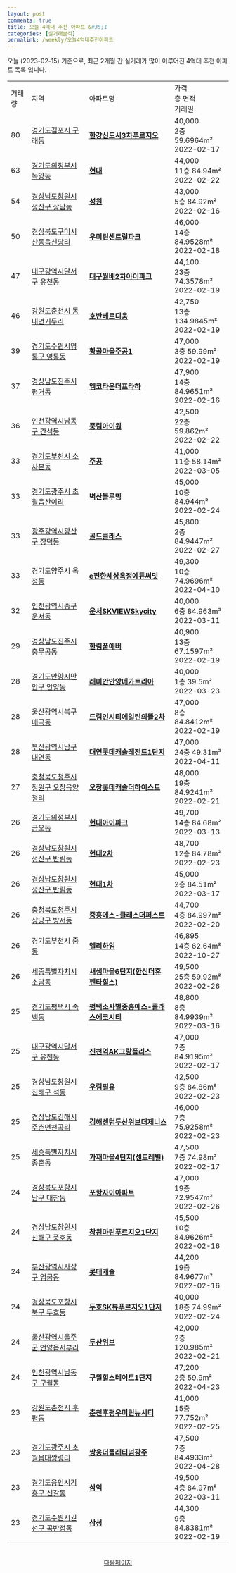```yaml
---
layout: post
comments: true
title: 오늘 4억대 추천 아파트 &#35;1
categories: [실거래분석]
permalink: /weekly/오늘4억대추천아파트
---
```


오늘 (2023-02-15) 기준으로, 최근 2개월 간 실거래가 많이 이루어진 4억대 추천 아파트 목록 입니다.

<table class="sortable">
  <tr>
    <td>거래량</td>
    <td>지역</td>
    <td>아파트명</td>
    <td>가격<br>층 면적<br>거래일</td>
  </tr>

  <tr class="item">
    <td>80</td>
    <td><a href="/apt/경기도김포시구래동">경기도김포시 구래동</a></td>
    <td style="font-weight: bold;"><a href="/apt/경기도김포시구래동한강신도시3차푸르지오">한강신도시3차푸르지오</a></td>
    <td>40,000<br>2층  59.6964m²<br>2022-02-17</td>
  </tr>

  <tr class="item">
    <td>63</td>
    <td><a href="/apt/경기도의정부시녹양동">경기도의정부시 녹양동</a></td>
    <td style="font-weight: bold;"><a href="/apt/경기도의정부시녹양동현대">현대</a></td>
    <td>44,000<br>11층  84.94m²<br>2022-02-22</td>
  </tr>

  <tr class="item">
    <td>54</td>
    <td><a href="/apt/경상남도창원시성산구상남동">경상남도창원시성산구 상남동</a></td>
    <td style="font-weight: bold;"><a href="/apt/경상남도창원시성산구상남동성원">성원</a></td>
    <td>43,000<br>5층  84.92m²<br>2022-02-16</td>
  </tr>

  <tr class="item">
    <td>50</td>
    <td><a href="/apt/경상북도구미시산동읍신당리">경상북도구미시 산동읍신당리</a></td>
    <td style="font-weight: bold;"><a href="/apt/경상북도구미시산동읍신당리우미린센트럴파크">우미린센트럴파크</a></td>
    <td>46,000<br>14층  84.9528m²<br>2022-02-18</td>
  </tr>

  <tr class="item">
    <td>47</td>
    <td><a href="/apt/대구광역시달서구유천동">대구광역시달서구 유천동</a></td>
    <td style="font-weight: bold;"><a href="/apt/대구광역시달서구유천동대구월배2차아이파크">대구월배2차아이파크</a></td>
    <td>44,100<br>23층  74.3578m²<br>2022-02-19</td>
  </tr>

  <tr class="item">
    <td>46</td>
    <td><a href="/apt/강원도춘천시동내면거두리">강원도춘천시 동내면거두리</a></td>
    <td style="font-weight: bold;"><a href="/apt/강원도춘천시동내면거두리호반베르디움">호반베르디움</a></td>
    <td>42,750<br>13층  134.9845m²<br>2022-02-19</td>
  </tr>

  <tr class="item">
    <td>39</td>
    <td><a href="/apt/경기도수원시영통구영통동">경기도수원시영통구 영통동</a></td>
    <td style="font-weight: bold;"><a href="/apt/경기도수원시영통구영통동황골마을주공1">황골마을주공1</a></td>
    <td>47,000<br>3층  59.99m²<br>2022-02-19</td>
  </tr>

  <tr class="item">
    <td>37</td>
    <td><a href="/apt/경상남도진주시평거동">경상남도진주시 평거동</a></td>
    <td style="font-weight: bold;"><a href="/apt/경상남도진주시평거동엠코타운더프라하">엠코타운더프라하</a></td>
    <td>47,900<br>14층  84.9651m²<br>2022-02-16</td>
  </tr>

  <tr class="item">
    <td>36</td>
    <td><a href="/apt/인천광역시남동구간석동">인천광역시남동구 간석동</a></td>
    <td style="font-weight: bold;"><a href="/apt/인천광역시남동구간석동풍림아이원">풍림아이원</a></td>
    <td>42,500<br>22층  59.862m²<br>2022-02-22</td>
  </tr>

  <tr class="item">
    <td>33</td>
    <td><a href="/apt/경기도부천시소사본동">경기도부천시 소사본동</a></td>
    <td style="font-weight: bold;"><a href="/apt/경기도부천시소사본동주공">주공</a></td>
    <td>41,000<br>11층  58.14m²<br>2022-03-05</td>
  </tr>

  <tr class="item">
    <td>33</td>
    <td><a href="/apt/경기도광주시초월읍산이리">경기도광주시 초월읍산이리</a></td>
    <td style="font-weight: bold;"><a href="/apt/경기도광주시초월읍산이리벽산블루밍">벽산블루밍</a></td>
    <td>45,000<br>10층  84.944m²<br>2022-02-24</td>
  </tr>

  <tr class="item">
    <td>33</td>
    <td><a href="/apt/광주광역시광산구장덕동">광주광역시광산구 장덕동</a></td>
    <td style="font-weight: bold;"><a href="/apt/광주광역시광산구장덕동골드클래스">골드클래스</a></td>
    <td>45,800<br>2층  84.9447m²<br>2022-02-27</td>
  </tr>

  <tr class="item">
    <td>33</td>
    <td><a href="/apt/경기도양주시옥정동">경기도양주시 옥정동</a></td>
    <td style="font-weight: bold;"><a href="/apt/경기도양주시옥정동e편한세상옥정에듀써밋">e편한세상옥정에듀써밋</a></td>
    <td>49,300<br>10층  74.9696m²<br>2022-04-10</td>
  </tr>

  <tr class="item">
    <td>32</td>
    <td><a href="/apt/인천광역시중구운서동">인천광역시중구 운서동</a></td>
    <td style="font-weight: bold;"><a href="/apt/인천광역시중구운서동운서SKVIEWSkycity">운서SKVIEWSkycity</a></td>
    <td>40,000<br>6층  84.963m²<br>2022-03-11</td>
  </tr>

  <tr class="item">
    <td>29</td>
    <td><a href="/apt/경상남도진주시충무공동">경상남도진주시 충무공동</a></td>
    <td style="font-weight: bold;"><a href="/apt/경상남도진주시충무공동한림풀에버">한림풀에버</a></td>
    <td>40,900<br>13층  67.1597m²<br>2022-02-19</td>
  </tr>

  <tr class="item">
    <td>28</td>
    <td><a href="/apt/경기도안양시만안구안양동">경기도안양시만안구 안양동</a></td>
    <td style="font-weight: bold;"><a href="/apt/경기도안양시만안구안양동래미안안양메가트리아">래미안안양메가트리아</a></td>
    <td>40,000<br>1층  39.5m²<br>2022-03-23</td>
  </tr>

  <tr class="item">
    <td>28</td>
    <td><a href="/apt/울산광역시북구매곡동">울산광역시북구 매곡동</a></td>
    <td style="font-weight: bold;"><a href="/apt/울산광역시북구매곡동드림인시티에일린의뜰2차">드림인시티에일린의뜰2차</a></td>
    <td>47,000<br>8층  84.8412m²<br>2022-02-19</td>
  </tr>

  <tr class="item">
    <td>28</td>
    <td><a href="/apt/부산광역시남구대연동">부산광역시남구 대연동</a></td>
    <td style="font-weight: bold;"><a href="/apt/부산광역시남구대연동대연롯데캐슬레전드1단지">대연롯데캐슬레전드1단지</a></td>
    <td>47,000<br>24층  49.31m²<br>2022-04-11</td>
  </tr>

  <tr class="item">
    <td>27</td>
    <td><a href="/apt/충청북도청주시청원구오창읍양청리">충청북도청주시청원구 오창읍양청리</a></td>
    <td style="font-weight: bold;"><a href="/apt/충청북도청주시청원구오창읍양청리오창롯데캐슬더하이스트">오창롯데캐슬더하이스트</a></td>
    <td>48,000<br>19층  84.9241m²<br>2022-02-21</td>
  </tr>

  <tr class="item">
    <td>26</td>
    <td><a href="/apt/경기도의정부시금오동">경기도의정부시 금오동</a></td>
    <td style="font-weight: bold;"><a href="/apt/경기도의정부시금오동현대아이파크">현대아이파크</a></td>
    <td>49,700<br>14층  84.68m²<br>2022-03-13</td>
  </tr>

  <tr class="item">
    <td>26</td>
    <td><a href="/apt/경상남도창원시성산구반림동">경상남도창원시성산구 반림동</a></td>
    <td style="font-weight: bold;"><a href="/apt/경상남도창원시성산구반림동현대2차">현대2차</a></td>
    <td>48,700<br>12층  84.78m²<br>2022-02-23</td>
  </tr>

  <tr class="item">
    <td>26</td>
    <td><a href="/apt/경상남도창원시성산구반림동">경상남도창원시성산구 반림동</a></td>
    <td style="font-weight: bold;"><a href="/apt/경상남도창원시성산구반림동현대1차">현대1차</a></td>
    <td>45,000<br>2층  84.51m²<br>2022-03-17</td>
  </tr>

  <tr class="item">
    <td>26</td>
    <td><a href="/apt/충청북도청주시상당구방서동">충청북도청주시상당구 방서동</a></td>
    <td style="font-weight: bold;"><a href="/apt/충청북도청주시상당구방서동중흥에스-클래스더퍼스트">중흥에스-클래스더퍼스트</a></td>
    <td>44,700<br>4층  84.997m²<br>2022-02-20</td>
  </tr>

  <tr class="item">
    <td>26</td>
    <td><a href="/apt/경기도부천시중동">경기도부천시 중동</a></td>
    <td style="font-weight: bold;"><a href="/apt/경기도부천시중동엘리하임">엘리하임</a></td>
    <td>46,895<br>14층  62.64m²<br>2022-10-27</td>
  </tr>

  <tr class="item">
    <td>26</td>
    <td><a href="/apt/세종특별자치시소담동">세종특별자치시 소담동</a></td>
    <td style="font-weight: bold;"><a href="/apt/세종특별자치시소담동새샘마을6단지(한신더휴펜타힐스)">새샘마을6단지(한신더휴펜타힐스)</a></td>
    <td>49,500<br>25층  59.92m²<br>2022-02-26</td>
  </tr>

  <tr class="item">
    <td>25</td>
    <td><a href="/apt/경기도평택시죽백동">경기도평택시 죽백동</a></td>
    <td style="font-weight: bold;"><a href="/apt/경기도평택시죽백동평택소사벌중흥에스-클래스에코시티">평택소사벌중흥에스-클래스에코시티</a></td>
    <td>48,800<br>8층  84.9939m²<br>2022-03-16</td>
  </tr>

  <tr class="item">
    <td>25</td>
    <td><a href="/apt/대구광역시달서구유천동">대구광역시달서구 유천동</a></td>
    <td style="font-weight: bold;"><a href="/apt/대구광역시달서구유천동진천역AK그랑폴리스">진천역AK그랑폴리스</a></td>
    <td>47,000<br>7층  84.9195m²<br>2022-02-17</td>
  </tr>

  <tr class="item">
    <td>25</td>
    <td><a href="/apt/경상남도창원시진해구석동">경상남도창원시진해구 석동</a></td>
    <td style="font-weight: bold;"><a href="/apt/경상남도창원시진해구석동우림필유">우림필유</a></td>
    <td>42,500<br>9층  84.86m²<br>2022-02-23</td>
  </tr>

  <tr class="item">
    <td>25</td>
    <td><a href="/apt/경상남도김해시주촌면천곡리">경상남도김해시 주촌면천곡리</a></td>
    <td style="font-weight: bold;"><a href="/apt/경상남도김해시주촌면천곡리김해센텀두산위브더제니스">김해센텀두산위브더제니스</a></td>
    <td>46,000<br>7층  75.9258m²<br>2022-02-23</td>
  </tr>

  <tr class="item">
    <td>25</td>
    <td><a href="/apt/세종특별자치시종촌동">세종특별자치시 종촌동</a></td>
    <td style="font-weight: bold;"><a href="/apt/세종특별자치시종촌동가재마을4단지(센트레빌)">가재마을4단지(센트레빌)</a></td>
    <td>47,500<br>7층  74.98m²<br>2022-02-17</td>
  </tr>

  <tr class="item">
    <td>24</td>
    <td><a href="/apt/경상북도포항시남구대잠동">경상북도포항시남구 대잠동</a></td>
    <td style="font-weight: bold;"><a href="/apt/경상북도포항시남구대잠동포항자이아파트">포항자이아파트</a></td>
    <td>47,000<br>19층  72.9547m²<br>2022-02-26</td>
  </tr>

  <tr class="item">
    <td>24</td>
    <td><a href="/apt/경상남도창원시진해구풍호동">경상남도창원시진해구 풍호동</a></td>
    <td style="font-weight: bold;"><a href="/apt/경상남도창원시진해구풍호동창원마린푸르지오1단지">창원마린푸르지오1단지</a></td>
    <td>45,500<br>10층  84.9626m²<br>2022-02-16</td>
  </tr>

  <tr class="item">
    <td>24</td>
    <td><a href="/apt/부산광역시사상구엄궁동">부산광역시사상구 엄궁동</a></td>
    <td style="font-weight: bold;"><a href="/apt/부산광역시사상구엄궁동롯데캐슬">롯데캐슬</a></td>
    <td>44,200<br>19층  84.9677m²<br>2022-02-16</td>
  </tr>

  <tr class="item">
    <td>24</td>
    <td><a href="/apt/경상북도포항시북구두호동">경상북도포항시북구 두호동</a></td>
    <td style="font-weight: bold;"><a href="/apt/경상북도포항시북구두호동두호SK뷰푸르지오1단지">두호SK뷰푸르지오1단지</a></td>
    <td>40,000<br>18층  74.99m²<br>2022-02-24</td>
  </tr>

  <tr class="item">
    <td>24</td>
    <td><a href="/apt/울산광역시울주군언양읍서부리">울산광역시울주군 언양읍서부리</a></td>
    <td style="font-weight: bold;"><a href="/apt/울산광역시울주군언양읍서부리두산위브">두산위브</a></td>
    <td>42,000<br>2층  120.985m²<br>2022-02-21</td>
  </tr>

  <tr class="item">
    <td>24</td>
    <td><a href="/apt/인천광역시남동구구월동">인천광역시남동구 구월동</a></td>
    <td style="font-weight: bold;"><a href="/apt/인천광역시남동구구월동구월힐스테이트1단지">구월힐스테이트1단지</a></td>
    <td>47,200<br>2층  59.9m²<br>2022-04-23</td>
  </tr>

  <tr class="item">
    <td>23</td>
    <td><a href="/apt/강원도춘천시후평동">강원도춘천시 후평동</a></td>
    <td style="font-weight: bold;"><a href="/apt/강원도춘천시후평동춘천후평우미린뉴시티">춘천후평우미린뉴시티</a></td>
    <td>41,000<br>15층  77.752m²<br>2022-02-25</td>
  </tr>

  <tr class="item">
    <td>23</td>
    <td><a href="/apt/경기도광주시초월읍대쌍령리">경기도광주시 초월읍대쌍령리</a></td>
    <td style="font-weight: bold;"><a href="/apt/경기도광주시초월읍대쌍령리쌍용더플래티넘광주">쌍용더플래티넘광주</a></td>
    <td>47,500<br>7층  84.4933m²<br>2022-04-28</td>
  </tr>

  <tr class="item">
    <td>23</td>
    <td><a href="/apt/경기도용인시기흥구신갈동">경기도용인시기흥구 신갈동</a></td>
    <td style="font-weight: bold;"><a href="/apt/경기도용인시기흥구신갈동삼익">삼익</a></td>
    <td>49,500<br>4층  84.97m²<br>2022-03-11</td>
  </tr>

  <tr class="item">
    <td>23</td>
    <td><a href="/apt/경기도수원시권선구곡반정동">경기도수원시권선구 곡반정동</a></td>
    <td style="font-weight: bold;"><a href="/apt/경기도수원시권선구곡반정동삼성">삼성</a></td>
    <td>44,300<br>9층  84.8381m²<br>2022-02-19</td>
  </tr>

  <tr>
      <script async src="https://pagead2.googlesyndication.com/pagead/js/adsbygoogle.js?client=ca-pub-3485438051770037"
          crossorigin="anonymous"></script>
      <ins class="adsbygoogle"
          style="display:block"
          data-ad-format="fluid"
          data-ad-layout-key="-fb+5w+4e-db+86"
          data-ad-client="ca-pub-3485438051770037"
          data-ad-slot="1827090281"></ins>
      <script>
          (adsbygoogle = window.adsbygoogle || []).push({});
      </script>
  </tr>
    
</table>

<br>
<center><a href="/weekly/오늘4억대추천아파트2">다음페이지</a></center>
<br><br>
